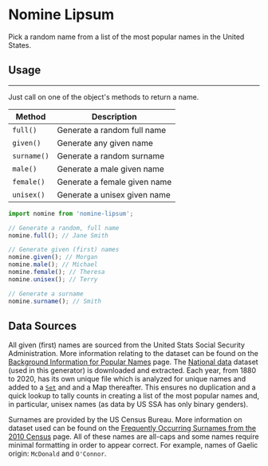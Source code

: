 # Nomine Lipsum

Pick a random name from a list of the most popular names in the United States.

## Usage

---

Just call on one of the object's methods to return a name.

| Method      | Description                  |
| ----------- | ---------------------------- |
| `full()`    | Generate a random full name  |
| `given()`   | Generate any given name      |
| `surname()` | Generate a random surname    |
| `male()`    | Generate a male given name   |
| `female()`  | Generate a female given name |
| `unisex()`  | Generate a unisex given name |

```javascript
import nomine from 'nomine-lipsum';

// Generate a random, full name
nomine.full(); // Jane Smith

// Generate given (first) names
nomine.given(); // Morgan
nomine.male(); // Michael
nomine.female(); // Theresa
nomine.unisex(); // Terry

// Generate a surname
nomine.surname(); // Smith
```

## Data Sources

All given (first) names are sourced from the United Stats Social Security Administration. More information relating to the dataset can be found on the [Background Information for Popular Names](https://www.ssa.gov/oact/babynames/background.html) page. The [National data](https://www.ssa.gov/oact/babynames/limits.html) dataset (used in this generator) is downloaded and extracted. Each year, from 1880 to 2020, has its own unique file which is analyzed for unique names and added to a [`Set`](https://developer.mozilla.org/en-US/docs/Web/JavaScript/Reference/Global_Objects/Set) and and a Map thereafter. This ensures no duplication and a quick lookup to tally counts in creating a list of the most popular names and, in particular, unisex names (as data by US SSA has only binary genders).

Surnames are provided by the US Census Bureau. More information on dataset used can be found on the [Frequently Occurring Surnames from the 2010 Census](https://www.census.gov/topics/population/genealogy/data/2010_surnames.html) page. All of these names are all-caps and some names require minimal formatting in order to appear correct. For example, names of Gaelic origin: `McDonald` and `O'Connor`.
